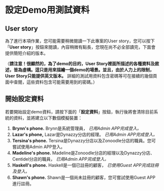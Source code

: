 # 設定Demo用測試資料

## User story
為了進行本項作業，您可能需要稍微閱讀一下此專案的User story，您可以按下「**User story**」按鈕來閱讀，內容稍微有點長，您現在尚不必全部讀完，下面會提供簡短介紹的版本。

（**請注意！很顯然的，為了demo的目的，User Story裡面所描述的各種資料及敘述，皆為虛構。這只是用來描繪一個demo的場景。並且，由於人力上的限制，User Story只能提供英文版本。** 詳細的測試用資料包含密碼等可在接續的幾個頁面中查閱，這些資料包含可能需要用到的密碼。）

## 開始設定資料
若要開始設定demo資料，請按下面的「**設定資料**」按鈕，執行後將會清除目前系統的資料，並將建立以下數個模擬裝置：
1. **Brynn's phone.** Brynn是系統管理員， *已用Admin APP完成登入。*
2. **Lazar's phone,** Lazar是Dynazzy分店的經理。 *已用Admin APP完成登入。*
3. **Tersina's phone.** Tersina是Dynazzy分店以及Zonoodle分店的職員。您可嘗試使用Admin APP登入。
4. **Madeline's phone.** Madeline是Zonoodle分店的經理以及Dynazzy分店、Centidel分店的職員， *已用Admin APP完成登入。*
5. **Haskell's phone.** Haskell是一個已註冊的顧客， *已使用Guest APP完成註冊及登入。*
6. **Shawn's phone.** Shawn是一個尚未註冊的顧客，您可嘗試使用Guest APP進行註冊。 


